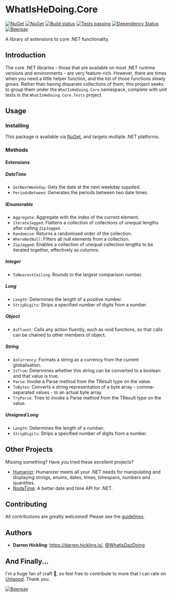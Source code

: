 # WhatIsHeDoing.Core

[![NuGet](https://img.shields.io/nuget/v/WhatIsHeDoing.Core.svg)](https://www.nuget.org/packages/WhatIsHeDoing.Core/)
[![NuGet](https://img.shields.io/nuget/dt/WhatIsHeDoing.Core.svg)](https://www.nuget.org/packages/WhatIsHeDoing.Core/)
[![Build status](https://ci.appveyor.com/api/projects/status/xshdrvqh387kqioe?svg=true)](https://ci.appveyor.com/project/DarrenHickling/whatishedoing-core-e1tc9)
[![Tests passing](https://img.shields.io/appveyor/tests/DarrenHickling/whatishedoing-core-e1tc9.svg)](https://ci.appveyor.com/project/DarrenHickling/whatishedoing-core-e1tc9)
[![Dependency Status](https://dependencyci.com/github/WhatIsHeDoing/WhatIsHeDoing.Core/badge)](https://dependencyci.com/github/WhatIsHeDoing/WhatIsHeDoing.Core)
[![Beerpay](https://beerpay.io/WhatIsHeDoing/WhatIsHeDoing.Core/badge.svg?style=flat)](https://beerpay.io/WhatIsHeDoing/WhatIsHeDoing.Core)

A library of extensions to core .NET functionality.

## Introduction

The core .NET libraries - those that are available on most .NET runtime versions and environments -
are very feature-rich. However, there are times when you need a little helper function, and the list
of those functions slowly grows. Rather than having disparate collections of them, this project seeks
to group them under the `WhatIsHeDoing.Core` namespace, complete with unit tests in the `WhatIsHeDoing.Core.Tests`
project.

## Usage

### Installing

This package is available via [NuGet][nuget], and targets multiple .NET platforms.

### Methods

#### Extensions

##### DateTime

* `GetNextWeekday`: Gets the date at the next weekday supplied.
* `PeriodsBetween`: Generates the periods between two date times.

##### IEnumerable

* `Aggregate`: Aggregate with the index of the current element.
* `IterateJagged`: Flattens a collection of collections of unequal lengths after calling `ZipJagged`.
* `Randomise`: Returns a randomised order of the collection.
* `WhereNotNull`: Filters all null elements from a collection.
* `ZipJagged`: Enables a collection of unequal collection lengths to be iterated together, effectively as columns.

##### Integer

* `ToNearestCeiling`: Rounds to the largest comparison number.

##### Long

* `Length`: Determines the length of a positive number.
* `StripDigits`: Strips a specified number of digits from a number.

##### Object

* `AsFluent`: Calls any action fluently, such as void functions, so that calls can be chained to other
members of object.

##### String

* `AsCurrency`: Formats a string as a currency from the current globalisation.
* `IsTrue`: Determines whether this string can be converted to a boolean and that value is true.
* `Parse`: Invoke a Parse method from the TResult type on the value.
* `ToBytes`: Converts a string representation of a byte array - comma-separated values - to an actual byte array.
* `TryParse`: Tries to invoke a Parse method from the TResult type on the value.

##### Unsigned Long

* `Length`: Determines the length of a number.
* `StripDigits`: Strips a specified number of digits from a number.

## Other Projects

Missing something? Have you tried these excellent projects?

* [Humanizr][humanizr]: Humanizer meets all your .NET needs for manipulating and displaying strings, enums, dates,
times, timespans, numbers and quantities.
* [NodaTime][nodatime]: A better date and time API for .NET.

## Contributing

All contributions are greatly welcomed! Please see the [guidelines][contributing].

## Authors

* **Darren Hickling**: https://darren.hickling.is/, [@WhatIsDazDoing][whatisdazdoing]

## And Finally...

I'm a huge fan of craft :beers:, so feel free to contribute to more that I can rate on [Untappd][untappd].
Thank you.

[![Beerpay](https://beerpay.io/WhatIsHeDoing/WhatIsHeDoing.Core/badge.svg?style=beer-square)](https://beerpay.io/WhatIsHeDoing/WhatIsHeDoing.Core)

[contributing]: CONTRIBUTING.md
[humanizr]: http://humanizr.net/
[nodatime]: https://nodatime.org/
[nuget]: https://www.nuget.org/packages/WhatIsHeDoing.Core/
[untappd]: https://untappd.com/user/WhatIsHeDoing
[whatisdazdoing]: https://twitter.com/WhatIsDazDoing "Darren Hickling (@WhatIsDazDoing) | Twitter"
